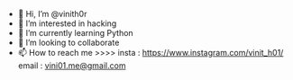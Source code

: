 - 👋 Hi, I’m @vinith0r
- 👀 I’m interested in hacking
- 🌱 I’m currently learning Python
- 💞️ I’m looking to collaborate 
- 📫 How to reach me >>>> insta : https://www.instagram.com/vinit_h01/ email : vini01.me@gmail.com
<!---
vinith0r/vinith0r is a ✨ special ✨ repository because its `README.md` (this file) appears on your GitHub profile.
You can click the Preview link to take a look at your changes.
--->
